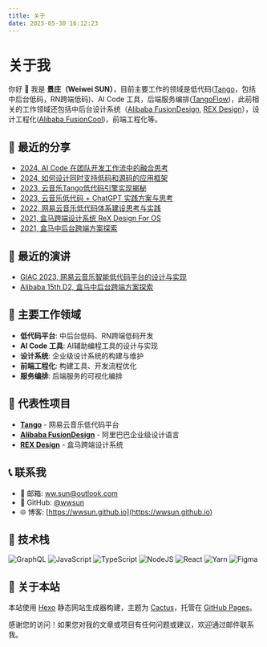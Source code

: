 ```yaml
---
title: 关于
date: 2025-05-30 16:12:23
---
```


# 关于我

你好 👋 我是 **景庄（Weiwei SUN）**，目前主要工作的领域是低代码([Tango](https://github.com/NetEase/tango)，包括中后台低码，RN跨端低码)、AI Code 工具，后端服务编排([TangoFlow](https://juejin.cn/post/7325337414444433448))，此前相关的工作领域还包括中后台设计系统（[Alibaba FusionDesign](https://github.com/alibaba-fusion), [REX Design](https://github.com/alibaba/rex-design)），设计工程化([Alibaba FusionCool](https://github.com/alibaba-fusion/cool))，前端工程化等。

## 📘 最近的分享

- [2024, AI Code 在团队开发工作流中的融合思考](https://juejin.cn/post/7395040271493595136)
- [2024, 如何设计同时支持低码和源码的应用框架](https://juejin.cn/post/7368375416930074676)
- [2023, 云音乐Tango低代码引擎实现揭秘](https://juejin.cn/post/7287134477838876707)
- [2023, 云音乐低代码 + ChatGPT 实践方案与思考](https://juejin.cn/post/7239742600550350906)
- [2022, 网易云音乐低代码体系建设思考与实践](https://juejin.cn/post/7074842507028856846)
- [2021, 盒马跨端设计系统 ReX Design For OS](https://mp.weixin.qq.com/s/aRGiDMAqWMiCWqy0s5be7A)
- [2021, 盒马中后台跨端方案探索](https://mp.weixin.qq.com/s/-1PpjJyKiA63SifRbr5swg)

## 💬 最近的演讲

- [GIAC 2023, 网易云音乐智能低代码平台的设计与实现](https://giac.msup.com.cn/2023sz/course?id=16889)
- [Alibaba 15th D2, 盒马中后台跨端方案探索](https://github.com/d2forum/15th/tree/main/D2-19)

## 🎯 主要工作领域

- **低代码平台**: 中后台低码、RN跨端低码开发
- **AI Code 工具**: AI辅助编程工具的设计与实现
- **设计系统**: 企业级设计系统的构建与维护
- **前端工程化**: 构建工具、开发流程优化
- **服务编排**: 后端服务的可视化编排

## 💼 代表性项目

- [**Tango**](https://github.com/NetEase/tango) - 网易云音乐低代码平台
- [**Alibaba FusionDesign**](https://github.com/alibaba-fusion) - 阿里巴巴企业级设计语言
- [**REX Design**](https://github.com/alibaba/rex-design) - 盒马跨端设计系统

## 📞 联系我

- 📧 邮箱: [ww.sun@outlook.com](mailto:ww.sun@outlook.com)
- 🐙 GitHub: [@wwsun](https://github.com/wwsun)
- 🌐 博客: [https://wwsun.github.io](https://wwsun.github.io)

## 🔧 技术栈

![GraphQL](https://img.shields.io/badge/-GraphQL-E10098?style=for-the-badge&logo=graphql&logoColor=white) ![JavaScript](https://img.shields.io/badge/javascript-%23323330.svg?style=for-the-badge&logo=javascript&logoColor=%23F7DF1E) ![TypeScript](https://img.shields.io/badge/typescript-%23007ACC.svg?style=for-the-badge&logo=typescript&logoColor=white) ![NodeJS](https://img.shields.io/badge/node.js-6DA55F?style=for-the-badge&logo=node.js&logoColor=white) ![React](https://img.shields.io/badge/react-%2320232a.svg?style=for-the-badge&logo=react&logoColor=%2361DAFB) ![Yarn](https://img.shields.io/badge/yarn-%232C8EBB.svg?style=for-the-badge&logo=yarn&logoColor=white) 	![Figma](https://img.shields.io/badge/figma-%23F24E1E.svg?style=for-the-badge&logo=figma&logoColor=white)

## 🌟 关于本站

本站使用 [Hexo](https://hexo.io/) 静态网站生成器构建，主题为 [Cactus](https://github.com/probberechts/hexo-theme-cactus)，托管在 [GitHub Pages](https://pages.github.com/)。

感谢您的访问！如果您对我的文章或项目有任何问题或建议，欢迎通过邮件联系我。

